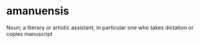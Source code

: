 # amanuensis
Noun; a literary or artistic assistant, in particular one who takes dictation or copies manuscript
